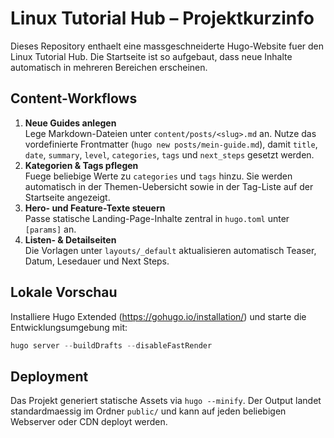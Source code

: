 # Linux Tutorial Hub – Projektkurzinfo

Dieses Repository enthaelt eine massgeschneiderte Hugo-Website fuer den Linux Tutorial Hub. Die Startseite ist so aufgebaut, dass neue Inhalte automatisch in mehreren Bereichen erscheinen.

## Content-Workflows

1. **Neue Guides anlegen**  
   Lege Markdown-Dateien unter `content/posts/<slug>.md` an. Nutze das vordefinierte Frontmatter (`hugo new posts/mein-guide.md`), damit `title`, `date`, `summary`, `level`, `categories`, `tags` und `next_steps` gesetzt werden.
2. **Kategorien & Tags pflegen**  
   Fuege beliebige Werte zu `categories` und `tags` hinzu. Sie werden automatisch in der Themen-Uebersicht sowie in der Tag-Liste auf der Startseite angezeigt.
3. **Hero- und Feature-Texte steuern**  
   Passe statische Landing-Page-Inhalte zentral in `hugo.toml` unter `[params]` an.
4. **Listen- & Detailseiten**  
   Die Vorlagen unter `layouts/_default` aktualisieren automatisch Teaser, Datum, Lesedauer und Next Steps.

## Lokale Vorschau

Installiere Hugo Extended (https://gohugo.io/installation/) und starte die Entwicklungsumgebung mit:

```powershell
hugo server --buildDrafts --disableFastRender
```

## Deployment

Das Projekt generiert statische Assets via `hugo --minify`. Der Output landet standardmaessig im Ordner `public/` und kann auf jeden beliebigen Webserver oder CDN deployt werden.

